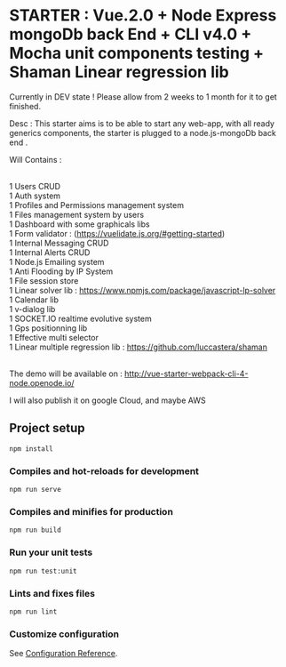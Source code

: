 # STARTER  : Vue.2.0 + Node Express mongoDb back End + CLI v4.0 + Mocha unit components testing + Shaman Linear regression lib 

Currently in DEV state !
Please allow from 2 weeks to 1 month for it to get finished.

Desc : This starter aims is to be able to start any web-app, with all ready generics components, the starter is plugged to a node.js-mongoDb back end .

Will Contains :<br /><br />

1 Users CRUD<br />
1 Auth system<br />
1 Profiles and Permissions management system <br />
1 Files management system by users<br />
1 Dashboard with some graphicals libs<br />
1 Form validator : (https://vuelidate.js.org/#getting-started)<br />
1 Internal Messaging CRUD<br />
1 Internal Alerts CRUD<br />
1 Node.js Emailing system<br />
1 Anti Flooding by IP System<br />
1 File session store<br />
1 Linear solver lib : https://www.npmjs.com/package/javascript-lp-solver<br />
1 Calendar lib<br />
1 v-dialog lib<br />
1 SOCKET.IO realtime evolutive system <br />
1 Gps positionning lib <br />
1 Effective multi selector <br />
1 Linear multiple regression lib : https://github.com/luccastera/shaman
<br /><br />

The demo will be available on : http://vue-starter-webpack-cli-4-node.openode.io/

I will also publish it on google Cloud, and maybe AWS

## Project setup
```
npm install
```

### Compiles and hot-reloads for development
```
npm run serve
```

### Compiles and minifies for production
```
npm run build
```

### Run your unit tests
```
npm run test:unit
```

### Lints and fixes files
```
npm run lint
```

### Customize configuration
See [Configuration Reference](https://cli.vuejs.org/config/).
